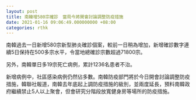 ```yaml
---
layout: post
title: 南韓增580宗確診　當局今將開會討論調整防疫措施
date: 2021-01-16 09:06:49.000000000 +08:00
categories: rthk
---
```


南韓過去一日新增580宗新型肺炎確診個案，較前一日稍為增加，新增確診數字連續5日保持在500多宗水平，令當地總確診宗數超過71800宗。

另外，南韓單日多19宗死亡病例，累計1236名患者不治。

新增病例中，社區感染病例仍然佔多數。南韓防疫部門將於今日開會討論調整防疫措施，韓聯社報道，南韓去年底起上調防疫措施的級別，並兩度延長，預料南韓政府繼續禁止5人以上聚會，但會研究分階段放寬健身房等場所的防疫措施。
